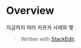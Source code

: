 # Overview

지금까지 여러 카프카 사례와 옞


> Written with [StackEdit](https://stackedit.io/).
<!--stackedit_data:
eyJoaXN0b3J5IjpbMzg4NjA4MzI4XX0=
-->
